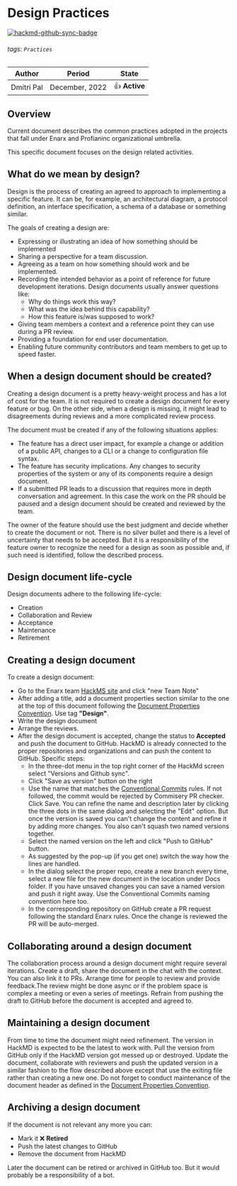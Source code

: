 # Design Practices

[![hackmd-github-sync-badge](https://hackmd.io/RwifznZpTjSetxwo0JOjeA/badge)](https://hackmd.io/RwifznZpTjSetxwo0JOjeA)


###### tags: `Practices`
| Author | Period | State |
| -------- | -------- | -------- |
| Dmitri Pal     | December, 2022 | :thumbsup: **Active**|

## Overview

Current document describes the common practices adopted in the projects that fall under Enarx and Profianinc organizational umbrella.

This specific document focuses on the design related activities.

## What do we mean by design?

Design is the process of creating an agreed to approach to implementing a specific feature. It can be, for example, an architectural diagram, a protocol definition, an interface specification, a schema of a database or something similar.

The goals of creating a design are: 
* Expressing or illustrating an idea of how something should be implemented
* Sharing a perspective for a team discussion.
* Agreeing as a team on how something should work and be implemented.
* Recording the intended behavior as a point of reference for future development iterations. Design documents usually answer questions like:
    * Why do things work this way?
    * What was the idea behind this capability?
    * How this feature is/was supposed to work?
* Giving team members a context and a reference point they can use during a PR review.
* Providing a foundation for end user documentation.
* Enabling future community contributors and team members to get up to speed faster.

## When a design document should be created?
Creating a design document is a pretty heavy-weight process and has a lot of cost for the team. It is not required to create a design document for every feature or bug. On the other side, when a design is missing, it might lead to disagreements during reviews and a more complicated review process.

The document must be created if any of the following situations applies:
- The feature has a direct user impact, for example a change or addition of a public API, changes to a CLI or a change to configuration file syntax.
- The feature has security implications. Any changes to security properties of the system or any of its components require a design document.
- If a submitted PR leads to a discussion that requires more in depth conversation and agreement. In this case the work on the PR should be paused and a design document should be created and reviewed by the team.

The owner of the feature should use the best judgment and decide whether to create the document or not. There is no silver bullet and there is a level of uncertainty that needs to be accepted. But it is a responsibility of the feature owner to recognize the need for a design as soon as possible and, if such need is identified, follow the described process.

## Design document life-cycle

Design documents adhere to the following life-cycle:
* Creation
* Collaboration and Review
* Acceptance
* Maintenance
* Retirement

## Creating a design document

To create a design document:
* Go to the Enarx team [HackMS site](https://hackmd.io/team/enarx?nav=overview) and click "new Team Note"
* After adding a title, add a document properties section similar to the one at the top of this document following the [Document Properties Convention](https://hackmd.io/@enarx/HyJSScAPj). Use tag **"Design"**.
* Write the design document
* Arrange the reviews.
* After the design document is accepted, change the status to **Accepted** and push the document to GitHub. HackMD is already connected to the proper repositories and organizations and can push the content to GitHub. Specific steps:
    * In the three-dot menu in the top right corner of the HackMd screen select "Versions and Github sync".
    * Click "Save as version" button on the right
    * Use the name that matches the [Conventional Commits](https://www.conventionalcommits.org/en/v1.0.0/) rules. If not followed, the commit would be rejected by Commisery PR checker. Click Save. You can refine the name and description later by clicking the three dots in the same dialog and selecting the "Edit" option. But once the version is saved you can't change the content and refine it by adding more changes. You also can't squash two named versions together.
    * Select the named version on the left and click "Push to GitHub" button.
    * As suggested by the pop-up (if you get one) switch the way how the lines are handled.
    * In the dialog select the proper repo, create a new branch every time, select a new file for the new document in the location under Docs folder. If you have unsaved changes you can save a named version and push it right away. Use the Conventional Commits naming convention here too.
    * In the corresponding repository on GitHub create a PR request following the standard Enarx rules. Once the change is reviewed the PR will be auto-merged.

## Collaborating around a design document
The collaboration process around a design document might require several iterations. Create a draft, share the document in the chat with the context. You can also link it to PRs. Arrange time for people to review and provide feedback.The review might be done async or if the problem space is complex a meeting or even a series of meetings. Refrain from pushing the draft to GitHub before the document is accepted and agreed to.

## Maintaining a design document
From time to time the document might need refinement. The version in HackMD is expected to be the latest to work with. Pull the version from GitHub only if the HackMD version got messed up or destroyed.
Update the document, collaborate with reviewers and push the updated version in a similar fashion to the flow described above except that use the exiting file rather than creating a new one.
Do not forget to conduct maintenance of the document header as defined in the [Document Properties Convention](https://hackmd.io/cCeJHwjBSYyxlYx2PyWVFA).

## Archiving a design document
If the document is not relevant any more you can:
- Mark it :x: **Retired**
- Push the latest changes to GitHub
- Remove the document from HackMD

Later the document can be retired or archived in GitHub too. But it would probably be a responsibility of a bot.

